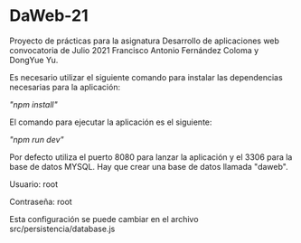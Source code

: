 # DaWeb-21
Proyecto de prácticas para la asignatura Desarrollo de aplicaciones web convocatoria de Julio 2021
Francisco Antonio Fernández Coloma y DongYue Yu.

Es necesario utilizar el siguiente comando para instalar las dependencias necesarias para la aplicación:

*"npm install"*

El comando para ejecutar la aplicación es el siguiente: 

*"npm run dev"*

Por defecto utiliza el puerto 8080 para lanzar la aplicación y el 3306 para la base de datos MYSQL.
Hay que crear una base de datos llamada "daweb".

Usuario: root

Contraseña: root

Esta configuración se puede cambiar en el archivo src/persistencia/database.js
